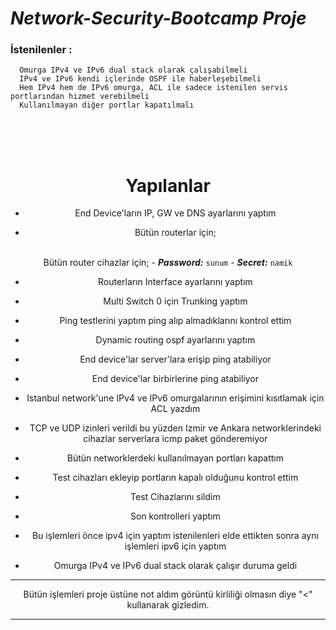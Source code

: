 # ***Network-Security-Bootcamp Proje***
### **İstenilenler** : 
      Omurga IPv4 ve IPv6 dual stack olarak çalışabilmeli
      IPv4 ve IPv6 kendi içlerinde OSPF ile haberleşebilmeli
      Hem IPv4 hem de IPv6 omurga, ACL ile sadece istenilen servis portlarından hizmet verebilmeli
      Kullanılmayan diğer portlar kapatılmalı
<br>
<div align="center">

<br>
<div align="center">
</div>
<br>

# Yapılanlar

- End Device'ların IP, GW ve DNS ayarlarını yaptım

- Bütün routerlar için;

<br>Bütün router cihazlar için;
	- ***Password:*** ```sunum```
	- ***Secret:*** ```namik```
 
- Routerların Interface ayarlarını yaptım
- Multi Switch 0 için Trunking yaptım
- Ping testlerini yaptım ping alıp almadıklarını kontrol ettim

- Dynamic routing ospf ayarlarını yaptım

- End device'lar server'lara erişip ping atabiliyor
- End device'lar birbirlerine ping atabiliyor
- Istanbul network'une IPv4 ve IPv6 omurgalarının erişimini kısıtlamak için ACL yazdım

- TCP ve UDP izinleri verildi bu yüzden Izmir ve Ankara networklerindeki cihazlar serverlara icmp paket gönderemiyor

- Bütün networklerdeki kullanılmayan portları kapattım
- Test cihazları ekleyip portların kapalı olduğunu kontrol ettim
- Test Cihazlarını sildim

- Son kontrolleri yaptım

- Bu işlemleri önce ipv4 için yaptım istenilenleri elde ettikten sonra aynı işlemleri ipv6 için yaptım
- Omurga IPv4 ve IPv6 dual stack olarak çalışır duruma geldi

<div align="center">

----------------------------------------
 Bütün işlemleri proje üstüne not aldım görüntü kirliliği olmasın diye "<" kullanarak gizledim.

----------------------------------------
</div>

